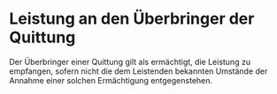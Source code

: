 # Leistung an den Überbringer der Quittung

Der Überbringer einer Quittung gilt als ermächtigt, die Leistung zu empfangen, sofern nicht die dem Leistenden bekannten Umstände der Annahme einer solchen Ermächtigung entgegenstehen.